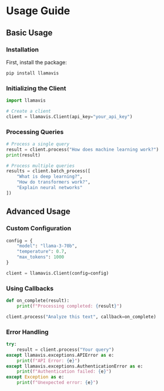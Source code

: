 # Usage Guide

## Basic Usage

### Installation

First, install the package:

```bash
pip install llamavis
```

### Initializing the Client

```python
import llamavis

# Create a client
client = llamavis.Client(api_key="your_api_key")
```

### Processing Queries

```python
# Process a single query
result = client.process("How does machine learning work?")
print(result)

# Process multiple queries
results = client.batch_process([
    "What is deep learning?",
    "How do transformers work?",
    "Explain neural networks"
])
```

## Advanced Usage

### Custom Configuration

```python
config = {
    "model": "llama-3-70b",
    "temperature": 0.7,
    "max_tokens": 1000
}

client = llamavis.Client(config=config)
```

### Using Callbacks

```python
def on_complete(result):
    print(f"Processing completed: {result}")

client.process("Analyze this text", callback=on_complete)
```

### Error Handling

```python
try:
    result = client.process("Your query")
except llamavis.exceptions.APIError as e:
    print(f"API Error: {e}")
except llamavis.exceptions.AuthenticationError as e:
    print(f"Authentication failed: {e}")
except Exception as e:
    print(f"Unexpected error: {e}")
```

